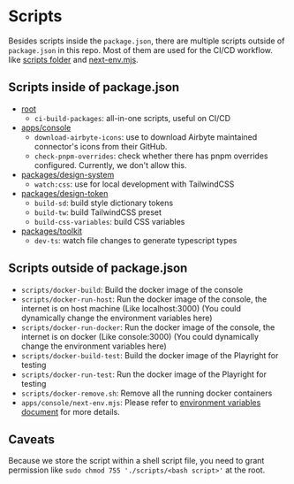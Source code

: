 # Scripts

Besides scripts inside the `package.json`, there are multiple scripts outside of `package.json` in this repo. Most of them are used for the CI/CD workflow. like [scripts folder](/scripts) and [next-env.mjs](/apps/console/next-env.mjs).

## Scripts inside of package.json

- [root](/package.json)
  - `ci-build-packages`: all-in-one scripts, useful on CI/CD
- [apps/console](/apps/console/package.json)
  - `download-airbyte-icons`: use to download Airbyte maintained connector's icons from their GitHub.
  - `check-pnpm-overrides`: check whether there has pnpm overrides configured. Currently, we don't allow this.
- [packages/design-system](/packages/design-system/package.json)
  - `watch:css`: use for local development with TailwindCSS
- [packages/design-token](/packages/design-token/package.json)
  - `build-sd`: build style dictionary tokens
  - `build-tw`: build TailwindCSS preset
  - `build-css-variables`: build CSS variables
- [packages/toolkit](/packages/toolkit/package.json)
  - `dev-ts`: watch file changes to generate typescript types

## Scripts outside of package.json

- `scripts/docker-build`: Build the docker image of the console
- `scripts/docker-run-host`: Run the docker image of the console, the internet is on host machine (Like localhost:3000) (You could dynamically change the environment variables here)
- `scripts/docker-run-docker`: Run the docker image of the console, the internet is on docker (Like console:3000) (You could dynamically change the environment variables here)
- `scripts/docker-build-test`: Build the docker image of the Playright for testing
- `scripts/docker-run-test`: Run the docker image of the Playright for testing
- `scripts/docker-remove.sh`: Remove all the running docker containers
- `apps/console/next-env.mjs`: Please refer to [environment variables document](/docs/environment-variables.md) for more details.

## Caveats

Because we store the script within a shell script file, you need to grant permission like `sudo chmod 755 './scripts/<bash script>'` at the root.

